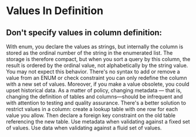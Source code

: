 # Values In Definition

## Don't specify values in column definition:
With enum, you declare the values as strings,
but internally the column is stored as the ordinal number of the string
in the enumerated list. The storage is therefore compact, but when you
sort a query by this column, the result is ordered by the ordinal value,
not alphabetically by the string value. You may not expect this behavior.
There's no syntax to add or remove a value from an ENUM or check constraint
you can only redefine the column with a new set of values.
Moreover, if you make a value obsolete, you could upset historical data.
As a matter of policy, changing metadata — that is, changing the definition
of tables and columns—should be infrequent and with attention to testing and
quality assurance. There's a better solution to restrict values in a column:
create a lookup table with one row for each value you allow.
Then declare a foreign key constraint on the old table referencing
the new table.
Use metadata when validating against a fixed set of values.
Use data when validating against a fluid set of values.
